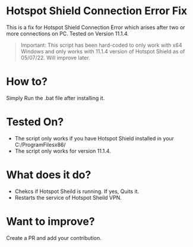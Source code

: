 
# Hotspot Shield Connection Error Fix
This is a fix for Hotspot Shield Connection Error which arises after two or more connections on PC. Tested on Version 11.1.4.
> Important: This script has been hard-coded to only work with x64 Windows and only works with 11.1.4 version of Hotspot Shield as of 05/07/22. Will improve later.
# How to?
Simply Run the .bat file after installing it.
# Tested On?
- The script only works if you have Hotspot Shield installed in your C:/ProgramFilesx86/
- The script only works for version 11.1.4.
# What does it do?
- Chekcs if Hotspot Sheild is running. If yes, Quits it.
- Restarts the service of Hotspot Sheild VPN.
# Want to improve?
Create a PR and add your contribution.
